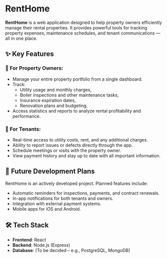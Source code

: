 # RentHome

**RentHome** is a web application designed to help property owners efficiently manage their rental properties. It provides powerful tools for tracking property expenses, maintenance schedules, and tenant communications — all in one place.

## ✨ Key Features

### 🔧 For Property Owners:
- Manage your entire property portfolio from a single dashboard.
- Track:
  - Utility usage and monthly charges,
  - Boiler inspections and other maintenance tasks,
  - Insurance expiration dates,
  - Renovation plans and budgeting.
- Access statistics and reports to analyze rental profitability and performance.

### 👥 For Tenants:
- Real-time access to utility costs, rent, and any additional charges.
- Ability to report issues or defects directly through the app.
- Schedule meetings or visits with the property owner.
- View payment history and stay up to date with all important information.

## 🚀 Future Development Plans
RentHome is an actively developed project. Planned features include:
- Automatic reminders for inspections, payments, and contract renewals.
- In-app notifications for both tenants and owners.
- Integration with external payment systems.
- Mobile apps for iOS and Android.

## 🛠️ Tech Stack
- **Frontend**: React
- **Backend**: Node.js (Express)
- **Database**: (To be decided – e.g., PostgreSQL, MongoDB)
